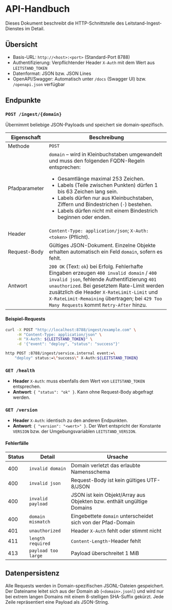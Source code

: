 # API-Handbuch

Dieses Dokument beschreibt die HTTP-Schnittstelle des Leitstand-Ingest-Dienstes im Detail.

## Übersicht
* Basis-URL: `http://<host>:<port>` (Standard-Port 8788)
* Authentifizierung: Verpflichtender Header `X-Auth` mit dem Wert aus `LEITSTAND_TOKEN`
* Datenformat: JSON bzw. JSON Lines
* OpenAPI/Swagger: Automatisch unter `/docs` (Swagger UI) bzw. `/openapi.json` verfügbar

## Endpunkte
### `POST /ingest/{domain}`
Übernimmt beliebige JSON-Payloads und speichert sie domain-spezifisch.

| Eigenschaft    | Beschreibung |
|----------------|--------------|
| Methode        | `POST` |
| Pfadparameter  | `domain` – wird in Kleinbuchstaben umgewandelt und muss den folgenden FQDN-Regeln entsprechen:<ul><li>Gesamtlänge maximal 253 Zeichen.</li><li>Labels (Teile zwischen Punkten) dürfen 1 bis 63 Zeichen lang sein.</li><li>Labels dürfen nur aus Kleinbuchstaben, Ziffern und Bindestrichen (`-`) bestehen.</li><li>Labels dürfen nicht mit einem Bindestrich beginnen oder enden.</li></ul> |
| Header         | `Content-Type: application/json`; `X-Auth: <token>` (Pflicht). |
| Request-Body   | Gültiges JSON-Dokument. Einzelne Objekte erhalten automatisch ein Feld `domain`, sofern es fehlt. |
| Antwort        | `200 OK` (Text: `ok`) bei Erfolg. Fehlerhafte Eingaben erzeugen `400 invalid domain` / `400 invalid json`, fehlende Authentifizierung `401 unauthorized`. Bei gesetztem Rate-Limit werden zusätzlich die Header `X-RateLimit-Limit` und `X-RateLimit-Remaining` übertragen; bei `429 Too Many Requests` kommt `Retry-After` hinzu. |

#### Beispiel-Requests
```bash
curl -X POST "http://localhost:8788/ingest/example.com" \
     -H "Content-Type: application/json" \
     -H "X-Auth: ${LEITSTAND_TOKEN}" \
     -d '{"event": "deploy", "status": "success"}'
```

```bash
http POST :8788/ingest/service.internal event:=\
    "deploy" status:=\"success\" X-Auth:${LEITSTAND_TOKEN}
```

### `GET /health`
* **Header** `X-Auth`: muss ebenfalls dem Wert von `LEITSTAND_TOKEN` entsprechen.
* **Antwort**: `{ "status": "ok" }`. Kann ohne Request-Body abgefragt werden.

### `GET /version`
* **Header** `X-Auth`: identisch zu den anderen Endpunkten.
* **Antwort**: `{ "version": "<wert>" }`. Der Wert entspricht der Konstante `VERSION` bzw. der Umgebungsvariablen `LEITSTAND_VERSION`.

#### Fehlerfälle
| Status | Detail              | Ursache |
|--------|---------------------|---------|
| 400    | `invalid domain`    | Domain verletzt das erlaubte Namensschema |
| 400    | `invalid json`      | Request-Body ist kein gültiges UTF-8/JSON |
| 400    | `invalid payload`   | JSON ist kein Objekt/Array aus Objekten bzw. enthält ungültige Domains |
| 400    | `domain mismatch`   | Eingebettete `domain` unterscheidet sich von der Pfad-Domain |
| 401    | `unauthorized`      | Header `X-Auth` fehlt oder stimmt nicht |
| 411    | `length required`   | `Content-Length`-Header fehlt |
| 413    | `payload too large` | Payload überschreitet 1 MiB |

## Datenpersistenz
Alle Requests werden in Domain-spezifischen JSONL-Dateien gespeichert. Der Dateiname leitet sich aus der Domain ab (`<domain>.jsonl`) und wird nur bei extrem langen Domains mit einem 8-stelligen SHA-Suffix gekürzt. Jede Zeile repräsentiert eine Payload als JSON-String.
